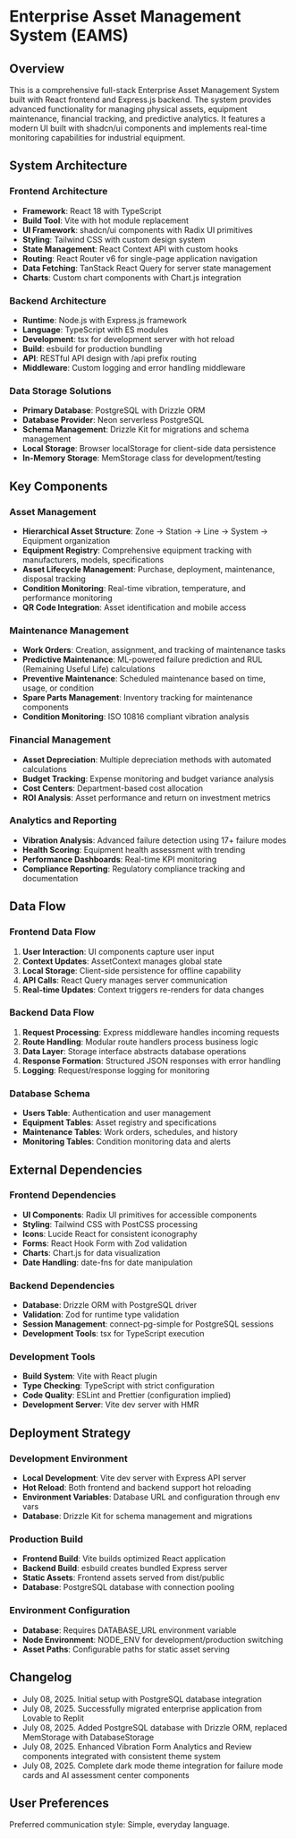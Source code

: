 # Enterprise Asset Management System (EAMS)

## Overview

This is a comprehensive full-stack Enterprise Asset Management System built with React frontend and Express.js backend. The system provides advanced functionality for managing physical assets, equipment maintenance, financial tracking, and predictive analytics. It features a modern UI built with shadcn/ui components and implements real-time monitoring capabilities for industrial equipment.

## System Architecture

### Frontend Architecture
- **Framework**: React 18 with TypeScript
- **Build Tool**: Vite with hot module replacement
- **UI Framework**: shadcn/ui components with Radix UI primitives
- **Styling**: Tailwind CSS with custom design system
- **State Management**: React Context API with custom hooks
- **Routing**: React Router v6 for single-page application navigation
- **Data Fetching**: TanStack React Query for server state management
- **Charts**: Custom chart components with Chart.js integration

### Backend Architecture
- **Runtime**: Node.js with Express.js framework
- **Language**: TypeScript with ES modules
- **Development**: tsx for development server with hot reload
- **Build**: esbuild for production bundling
- **API**: RESTful API design with /api prefix routing
- **Middleware**: Custom logging and error handling middleware

### Data Storage Solutions
- **Primary Database**: PostgreSQL with Drizzle ORM
- **Database Provider**: Neon serverless PostgreSQL
- **Schema Management**: Drizzle Kit for migrations and schema management
- **Local Storage**: Browser localStorage for client-side data persistence
- **In-Memory Storage**: MemStorage class for development/testing

## Key Components

### Asset Management
- **Hierarchical Asset Structure**: Zone → Station → Line → System → Equipment organization
- **Equipment Registry**: Comprehensive equipment tracking with manufacturers, models, specifications
- **Asset Lifecycle Management**: Purchase, deployment, maintenance, disposal tracking
- **Condition Monitoring**: Real-time vibration, temperature, and performance monitoring
- **QR Code Integration**: Asset identification and mobile access

### Maintenance Management
- **Work Orders**: Creation, assignment, and tracking of maintenance tasks
- **Predictive Maintenance**: ML-powered failure prediction and RUL (Remaining Useful Life) calculations
- **Preventive Maintenance**: Scheduled maintenance based on time, usage, or condition
- **Spare Parts Management**: Inventory tracking for maintenance components
- **Condition Monitoring**: ISO 10816 compliant vibration analysis

### Financial Management
- **Asset Depreciation**: Multiple depreciation methods with automated calculations
- **Budget Tracking**: Expense monitoring and budget variance analysis
- **Cost Centers**: Department-based cost allocation
- **ROI Analysis**: Asset performance and return on investment metrics

### Analytics and Reporting
- **Vibration Analysis**: Advanced failure detection using 17+ failure modes
- **Health Scoring**: Equipment health assessment with trending
- **Performance Dashboards**: Real-time KPI monitoring
- **Compliance Reporting**: Regulatory compliance tracking and documentation

## Data Flow

### Frontend Data Flow
1. **User Interaction**: UI components capture user input
2. **Context Updates**: AssetContext manages global state
3. **Local Storage**: Client-side persistence for offline capability
4. **API Calls**: React Query manages server communication
5. **Real-time Updates**: Context triggers re-renders for data changes

### Backend Data Flow
1. **Request Processing**: Express middleware handles incoming requests
2. **Route Handling**: Modular route handlers process business logic
3. **Data Layer**: Storage interface abstracts database operations
4. **Response Formation**: Structured JSON responses with error handling
5. **Logging**: Request/response logging for monitoring

### Database Schema
- **Users Table**: Authentication and user management
- **Equipment Tables**: Asset registry and specifications
- **Maintenance Tables**: Work orders, schedules, and history
- **Monitoring Tables**: Condition monitoring data and alerts

## External Dependencies

### Frontend Dependencies
- **UI Components**: Radix UI primitives for accessible components
- **Styling**: Tailwind CSS with PostCSS processing
- **Icons**: Lucide React for consistent iconography
- **Forms**: React Hook Form with Zod validation
- **Charts**: Chart.js for data visualization
- **Date Handling**: date-fns for date manipulation

### Backend Dependencies
- **Database**: Drizzle ORM with PostgreSQL driver
- **Validation**: Zod for runtime type validation
- **Session Management**: connect-pg-simple for PostgreSQL sessions
- **Development Tools**: tsx for TypeScript execution

### Development Tools
- **Build System**: Vite with React plugin
- **Type Checking**: TypeScript with strict configuration
- **Code Quality**: ESLint and Prettier (configuration implied)
- **Development Server**: Vite dev server with HMR

## Deployment Strategy

### Development Environment
- **Local Development**: Vite dev server with Express API server
- **Hot Reload**: Both frontend and backend support hot reloading
- **Environment Variables**: Database URL and configuration through env vars
- **Database**: Drizzle Kit for schema management and migrations

### Production Build
- **Frontend Build**: Vite builds optimized React application
- **Backend Build**: esbuild creates bundled Express server
- **Static Assets**: Frontend assets served from dist/public
- **Database**: PostgreSQL database with connection pooling

### Environment Configuration
- **Database**: Requires DATABASE_URL environment variable
- **Node Environment**: NODE_ENV for development/production switching
- **Asset Paths**: Configurable paths for static asset serving

## Changelog

- July 08, 2025. Initial setup with PostgreSQL database integration
- July 08, 2025. Successfully migrated enterprise application from Lovable to Replit
- July 08, 2025. Added PostgreSQL database with Drizzle ORM, replaced MemStorage with DatabaseStorage
- July 08, 2025. Enhanced Vibration Form Analytics and Review components integrated with consistent theme system
- July 08, 2025. Complete dark mode theme integration for failure mode cards and AI assessment center components

## User Preferences

Preferred communication style: Simple, everyday language.